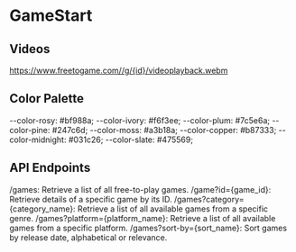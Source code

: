 # GameStart

## Videos

https://www.freetogame.com//g/{id}/videoplayback.webm

## Color Palette

--color-rosy: #bf988a;
--color-ivory: #f6f3ee;
--color-plum: #7c5e6a;
--color-pine: #247c6d;
--color-moss: #a3b18a;
--color-copper: #b87333;
--color-midnight: #031c26;
--color-slate: #475569;

## API Endpoints

/games: Retrieve a list of all free-to-play games.
/game?id={game_id}: Retrieve details of a specific game by its ID.
/games?category={category_name}: Retrieve a list of all available games from a specific genre.
/games?platform={platform_name}: Retrieve a list of all available games from a specific platform.
/games?sort-by={sort_name}: Sort games by release date, alphabetical or relevance.
